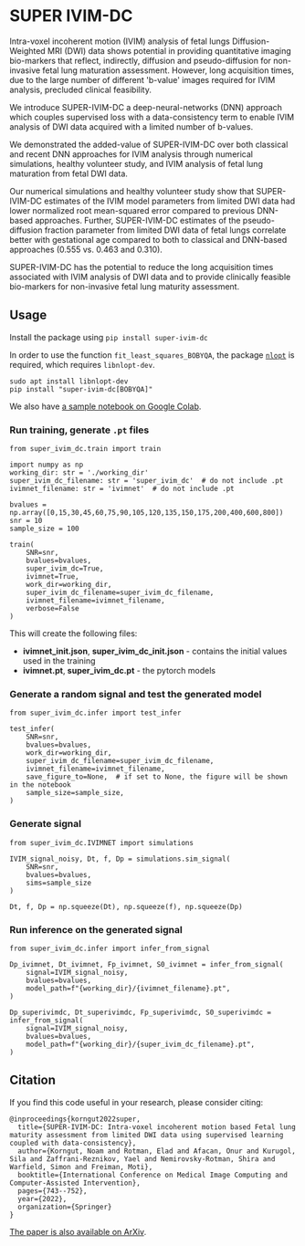 # SUPER IVIM-DC

Intra-voxel incoherent motion (IVIM) analysis of fetal lungs Diffusion-Weighted MRI (DWI) data shows potential in providing quantitative imaging bio-markers that reflect, indirectly, diffusion and pseudo-diffusion for non-invasive fetal lung maturation assessment. However, long acquisition times, due to the large number of different 'b-value' images required for IVIM analysis, precluded clinical feasibility.

We introduce SUPER-IVIM-DC a deep-neural-networks (DNN) approach which couples supervised loss with a data-consistency term to enable IVIM analysis of DWI data acquired with a limited number of b-values.

We demonstrated the added-value of SUPER-IVIM-DC over both classical and recent DNN approaches for IVIM analysis through numerical simulations, healthy volunteer study, and IVIM analysis of fetal lung maturation from fetal DWI data.

Our numerical simulations and healthy volunteer study show that SUPER-IVIM-DC estimates of the IVIM model parameters from limited DWI data had lower normalized root mean-squared error compared to previous DNN-based approaches. Further, SUPER-IVIM-DC estimates of the pseudo-diffusion fraction parameter from limited DWI data of fetal lungs correlate better with gestational age compared to both to classical and DNN-based approaches (0.555 vs. 0.463 and 0.310).

SUPER-IVIM-DC has the potential to reduce the long acquisition times associated with IVIM analysis of DWI data and to provide clinically feasible bio-markers for non-invasive fetal lung maturity assessment.

## Usage

Install the package using `pip install super-ivim-dc`

In order to use the function `fit_least_squares_BOBYQA`, the package [`nlopt`](https://github.com/stevengj/nlopt) is required, which requires `libnlopt-dev`.
```
sudo apt install libnlopt-dev
pip install "super-ivim-dc[BOBYQA]"
```

We also have [a sample notebook on Google Colab](https://colab.research.google.com/drive/1aCXO0-EecTcxp9j48q54OGTOyHKKnB7r?usp=sharing). 

### Run training, generate `.pt` files

```
from super_ivim_dc.train import train

import numpy as np
working_dir: str = './working_dir'
super_ivim_dc_filename: str = 'super_ivim_dc'  # do not include .pt
ivimnet_filename: str = 'ivimnet'  # do not include .pt

bvalues = np.array([0,15,30,45,60,75,90,105,120,135,150,175,200,400,600,800])
snr = 10
sample_size = 100

train(
    SNR=snr, 
    bvalues=bvalues, 
    super_ivim_dc=True,
    ivimnet=True,
    work_dir=working_dir,
    super_ivim_dc_filename=super_ivim_dc_filename,
    ivimnet_filename=ivimnet_filename,
    verbose=False
)
```

This will create the following files:
- **ivimnet_init.json**, **super_ivim_dc_init.json** - contains the initial values used in the training
- **ivimnet.pt**, **super_ivim_dc.pt** - the pytorch models


### Generate a random signal and test the generated model

```
from super_ivim_dc.infer import test_infer

test_infer(
    SNR=snr,
    bvalues=bvalues,
    work_dir=working_dir,
    super_ivim_dc_filename=super_ivim_dc_filename,
    ivimnet_filename=ivimnet_filename,
    save_figure_to=None,  # if set to None, the figure will be shown in the notebook
    sample_size=sample_size,
)
```

### Generate signal

```
from super_ivim_dc.IVIMNET import simulations

IVIM_signal_noisy, Dt, f, Dp = simulations.sim_signal(
    SNR=snr, 
    bvalues=bvalues, 
    sims=sample_size
)

Dt, f, Dp = np.squeeze(Dt), np.squeeze(f), np.squeeze(Dp)
```

### Run inference on the generated signal

```
from super_ivim_dc.infer import infer_from_signal

Dp_ivimnet, Dt_ivimnet, Fp_ivimnet, S0_ivimnet = infer_from_signal(
    signal=IVIM_signal_noisy, 
    bvalues=bvalues,
    model_path=f"{working_dir}/{ivimnet_filename}.pt",
)

Dp_superivimdc, Dt_superivimdc, Fp_superivimdc, S0_superivimdc = infer_from_signal(
    signal=IVIM_signal_noisy, 
    bvalues=bvalues,
    model_path=f"{working_dir}/{super_ivim_dc_filename}.pt",
)
```

## Citation

If you find this code useful in your research, please consider citing:

```
@inproceedings{korngut2022super,
  title={SUPER-IVIM-DC: Intra-voxel incoherent motion based Fetal lung maturity assessment from limited DWI data using supervised learning coupled with data-consistency},
  author={Korngut, Noam and Rotman, Elad and Afacan, Onur and Kurugol, Sila and Zaffrani-Reznikov, Yael and Nemirovsky-Rotman, Shira and Warfield, Simon and Freiman, Moti},
  booktitle={International Conference on Medical Image Computing and Computer-Assisted Intervention},
  pages={743--752},
  year={2022},
  organization={Springer}
}
```

[The paper is also available on ArXiv](https://arxiv.org/abs/2206.03820).
